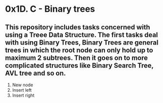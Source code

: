 # 0x1D. C - Binary trees
## This repository includes tasks concerned with using a Treee Data Structure. The first tasks deal with using Binary Trees, Binary Trees are general trees in which the root node can only hold up to maximum 2 subtrees. Then it goes on to more complicated structures like Binary Search Tree, AVL tree and so on.
1. New node
1. Insert left
1. Insert right
